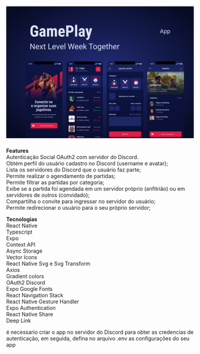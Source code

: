 <h1><img src="cover.png"/></h1>

<b>Features</b></br>
Autenticação Social OAuth2 com servidor do Discord.</br>
Obtém perfil do usuário cadastro no Discord (username e avatar);</br>
Lista os servidores do Discord que o usuário faz parte;</br>
Permite realizar o agendamento de partidas;</br>
Permite filtrar as partidas por categoria;</br>
Exibe se a partida foi agendada em um servidor próprio (anfitrião) ou em servidores de outros (convidado);</br>
Compartilha o convite para ingressar no servidor do usuário;</br>
Permite redirecionar o usuário para o seu próprio servidor;</br>

<b>Tecnologias</b></br>
 React Native</br>
 Typescript</br>
 Expo</br>
 Context API</br>
 Async Storage</br>
 Vector Icons</br>
 React Native Svg e Svg Transform</br>
 Axios</br>
 Gradient colors</br>
 OAuth2 Discord</br>
 Expo Google Fonts</br>
 React Navigation Stack</br>
 React Native Gesture Handler</br>
 Expo Authentication</br>
 React Native Share</br>
 Deep Link</br>
 
 
é necessario criar o app no servidor do Discord para obter as credencias de autenticação, em seguida, defina no arquivo .env as configurações do seu app 

 
